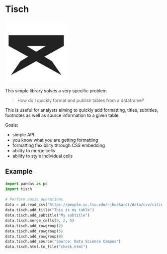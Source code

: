 # Tisch

<img height="200px" src="logo.svg">

This simple library solves a very specific problem

> How do I quickly format and publish tables from a dataframe?

This is useful for analysts aiming to quickly add formatting, titles, subtitles, footnotes as well as source information to a given table.

Goals:

- simple API
- you know what you are getting formatting
- formatting flexibility through CSS embedding
- ability to merge cells
- ability to style individual cells

## Example

```python
import pandas as pd
import tisch

# Perform basic operations
data = pd.read_csv("https://people.sc.fsu.edu/~jburkardt/data/csv/cities.csv")
data.tisch.add_title("This is my table")
data.tisch.add_subtitle("My subtitle")
data.tisch.merge_cells(0, 2, 5)
data.tisch.add_rowgroup(2)
data.tisch.add_rowgroup(5)
data.tisch.add_rowgroup(8)
data.tisch.add_source("Source: Data Science Campus")
data.tisch.html.to_file("check.html")
```
